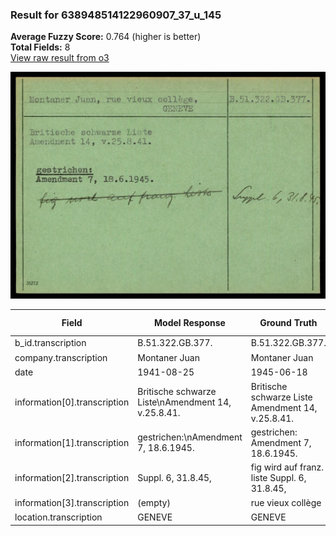 ### Result for 638948514122960907_37_u_145
**Average Fuzzy Score:** 0.764 (higher is better)<br>
**Total Fields:** 8<br>
[View raw result from o3](https://github.com/RISE-UNIBAS/humanities_data_benchmark/blob/main/results/2025-10-24/T0312/request_T0312_638948514122960907_37_u_145.json)

<img src="https://github.com/RISE-UNIBAS/humanities_data_benchmark/blob/main/benchmarks/blacklist/images/638948514122960907_37_u_145.jpg?raw=true" alt="638948514122960907_37_u_145" width="600px">

| Field | Model Response | Ground Truth | Fuzzy Score | Match |
|-------|----------------|--------------|-------------|-------|
| b_id.transcription | B.51.322.GB.377. | B.51.322.GB.377. | 1.000 | ✅ |
| company.transcription | Montaner Juan | Montaner Juan | 1.000 | ✅ |
| date | 1941-08-25 | 1945-06-18 | 0.600 | ❌ |
| information[0].transcription | Britische schwarze Liste\nAmendment 14, v.25.8.41. | Britische schwarze Liste<br>Amendment 14, v.25.8.41. | 0.970 | ✅ |
| information[1].transcription | gestrichen:\nAmendment 7, 18.6.1945. | gestrichen:<br>Amendment 7, 18.6.1945. | 0.958 | ✅ |
| information[2].transcription | Suppl. 6, 31.8.45, | fig wird auf franz. liste Suppl. 6, 31.8.45, | 0.581 | ❌ |
| information[3].transcription | (empty) | rue vieux collège | 0.000 | ❌ |
| location.transcription | GENEVE | GENEVE | 1.000 | ✅ |
